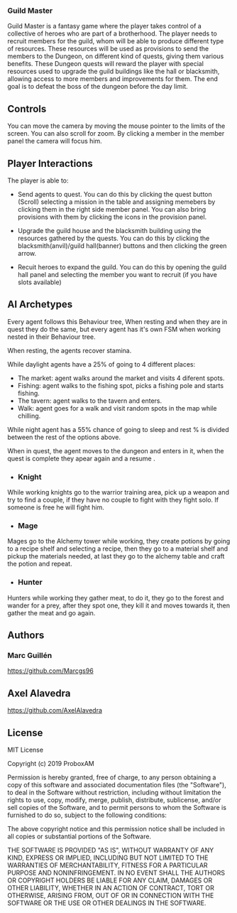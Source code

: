### Guild Master

Guild Master is a fantasy game where the player takes control of a collective of heroes who are part of a brotherhood. The player needs to recruit members for the guild, whom will be able to produce different type of resources. These resources will be used as provisions to send the members to the Dungeon, on different kind of quests, giving them various benefits. These Dungeon quests will reward the player with special resources used to upgrade the guild buildings like the hall or blacksmith, allowing access to more members and improvements for them. The end goal is to defeat the boss of the dungeon before the day limit.

## Controls

You can move the camera by moving the mouse pointer to the limits of the screen. You can also scroll for zoom. By clicking a member in the member panel the camera will focus him.

## Player Interactions
 
The player is able to:

 * Send agents to quest. You can do this by clicking the quest button (Scroll) selecting a mission in the table and assigning memebers by clicking them in the right side member panel. You can also bring provisions with them by clicking the icons in the provision panel.
 
 * Upgrade the guild house and the blacksmith building using the resources gathered by the quests. You can do this by clicking the blacksmith(anvil)/guild hall(banner) buttons and then clicking the green arrow.
 
 * Recuit heroes to expand the guild. You can do this by opening the guild hall panel and selecting the member you want to recruit (if you have slots available)
 
 ## AI Archetypes

Every agent follows this Behaviour tree, When resting and when they are in quest they do the same, but every agent has it's own FSM when working nested in their Behaviour tree.

When resting, the agents recover stamina.

While daylight agents have a 25% of going to 4 different places:

* The market: agent walks around the market and visits 4 diferent spots.
* Fishing: agent walks to the fishing spot, picks a fishing pole and starts fishing.
* The tavern: agent walks to the tavern and enters.
* Walk: agent goes for a walk and visit random spots in the map while chilling.

While night agent has a 55% chance of going to sleep and rest % is divided between the rest of the options above.

When in quest, the agent moves to the dungeon and enters in it, when the quest is complete they apear again and a resume .

* ### Knight

While working knights go to the warrior training area, pick up a weapon and try to find a couple, if they have no couple to fight with they fight solo. If someone is free he will fight him.

* ### Mage

Mages go to the Alchemy tower while working, they create potions by going to a recipe shelf and selecting a recipe, then they go to a material shelf and pickup the materials needed, at last they go to the alchemy table and craft the potion and repeat.

* ### Hunter

Hunters while working they gather meat, to do it, they go to the forest and wander for a prey, after they spot one, they kill it and moves towards it, then gather the meat and go again.

## Authors

### Marc Guillén

https://github.com/Marcgs96

## Axel Alavedra

https://github.com/AxelAlavedra
## License 

MIT License

Copyright (c) 2019 ProboxAM

Permission is hereby granted, free of charge, to any person obtaining a copy
of this software and associated documentation files (the "Software"), to deal
in the Software without restriction, including without limitation the rights
to use, copy, modify, merge, publish, distribute, sublicense, and/or sell
copies of the Software, and to permit persons to whom the Software is
furnished to do so, subject to the following conditions:

The above copyright notice and this permission notice shall be included in all
copies or substantial portions of the Software.

THE SOFTWARE IS PROVIDED "AS IS", WITHOUT WARRANTY OF ANY KIND, EXPRESS OR
IMPLIED, INCLUDING BUT NOT LIMITED TO THE WARRANTIES OF MERCHANTABILITY,
FITNESS FOR A PARTICULAR PURPOSE AND NONINFRINGEMENT. IN NO EVENT SHALL THE
AUTHORS OR COPYRIGHT HOLDERS BE LIABLE FOR ANY CLAIM, DAMAGES OR OTHER
LIABILITY, WHETHER IN AN ACTION OF CONTRACT, TORT OR OTHERWISE, ARISING FROM,
OUT OF OR IN CONNECTION WITH THE SOFTWARE OR THE USE OR OTHER DEALINGS IN THE
SOFTWARE.


